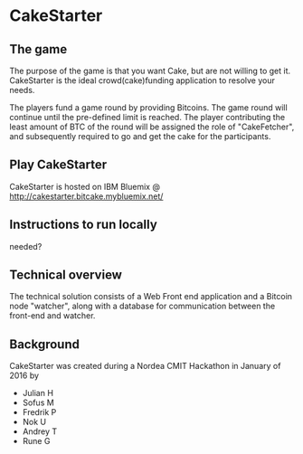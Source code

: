 # CakeStarter



## The game
The purpose of the game is that you want Cake, but are not willing to get it. CakeStarter is the ideal crowd(cake)funding application to resolve your needs.

The players fund a game round by providing Bitcoins. The game round will continue until the pre-defined limit is reached. The player contributing the least amount of BTC of the round will be assigned the role of "CakeFetcher", and subsequently required to go and get the cake for the participants.

## Play CakeStarter
CakeStarter is hosted on IBM Bluemix @ http://cakestarter.bitcake.mybluemix.net/

## Instructions to run locally
needed?

## Technical overview
The technical solution consists of a Web Front end application and a Bitcoin node "watcher", along with a database for communication between the front-end and watcher.

<Add more details if we feel like it>

## Background
CakeStarter was created during a Nordea CMIT Hackathon in January of 2016 by
- Julian H
- Sofus M
- Fredrik P
- Nok U
- Andrey T
- Rune G

